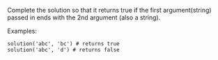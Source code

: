 Complete the solution so that it returns true if the first argument(string) passed in ends with the 2nd argument (also a string).

Examples:
```
solution('abc', 'bc') # returns true
solution('abc', 'd') # returns false
```
